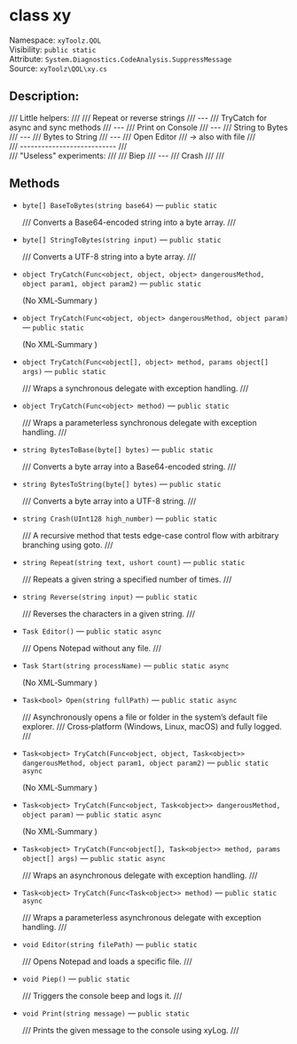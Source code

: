 # class xy

Namespace: `xyToolz.QOL`  
Visibility: `public static`  
Attribute: `System.Diagnostics.CodeAnalysis.SuppressMessage`  
Source: `xyToolz\QOL\xy.cs`

## Description:

/// Little helpers:
    /// 
    /// Repeat  or  reverse   strings
    /// ---
    /// TryCatch for  async  and  sync  methods
    /// ---
    /// Print  on Console
    /// ---
    /// String to Bytes     
    /// ---
    /// Bytes to String
    /// ---
    /// Open Editor 
    ///         -> also with file
    ///         
    ///         ---------------------------
    ///         
    /// "Useless" experiments:
    /// 
    /// Biep
    /// ---
    /// Crash
    /// 
    ///

## Methods

- `byte[] BaseToBytes(string base64)` — `public static`
  
  /// Converts a Base64-encoded string into a byte array.
        ///
- `byte[] StringToBytes(string input)` — `public static`
  
  /// Converts a UTF-8 string into a byte array.
        ///
- `object TryCatch(Func<object, object, object> dangerousMethod, object param1, object param2)` — `public static`
  
  (No XML‑Summary )
- `object TryCatch(Func<object, object> dangerousMethod, object param)` — `public static`
  
  (No XML‑Summary )
- `object TryCatch(Func<object[], object> method, params object[] args)` — `public static`
  
  /// Wraps a synchronous delegate with exception handling.
        ///
- `object TryCatch(Func<object> method)` — `public static`
  
  /// Wraps a parameterless synchronous delegate with exception handling.
        ///
- `string BytesToBase(byte[] bytes)` — `public static`
  
  /// Converts a byte array into a Base64-encoded string.
        ///
- `string BytesToString(byte[] bytes)` — `public static`
  
  /// Converts a byte array into a UTF-8 string.
        ///
- `string Crash(UInt128 high_number)` — `public static`
  
  /// A recursive method that tests edge-case control flow with arbitrary branching using goto.
        ///
- `string Repeat(string text, ushort count)` — `public static`
  
  /// Repeats a given string a specified number of times.
        ///
- `string Reverse(string input)` — `public static`
  
  /// Reverses the characters in a given string.
        ///
- `Task Editor()` — `public static async`
  
  /// Opens Notepad without any file.
        ///
- `Task Start(string processName)` — `public static async`
  
  (No XML‑Summary )
- `Task<bool> Open(string fullPath)` — `public static async`
  
  /// Asynchronously opens a file or folder in the system’s default file explorer.
        /// Cross‑platform (Windows, Linux, macOS) and fully logged.
        ///
- `Task<object> TryCatch(Func<object, object, Task<object>> dangerousMethod, object param1, object param2)` — `public static async`
  
  (No XML‑Summary )
- `Task<object> TryCatch(Func<object, Task<object>> dangerousMethod, object param)` — `public static async`
  
  (No XML‑Summary )
- `Task<object> TryCatch(Func<object[], Task<object>> method, params object[] args)` — `public static async`
  
  /// Wraps an asynchronous delegate with exception handling.
        ///
- `Task<object> TryCatch(Func<Task<object>> method)` — `public static async`
  
  /// Wraps a parameterless asynchronous delegate with exception handling.
        ///
- `void Editor(string filePath)` — `public static`
  
  /// Opens Notepad and loads a specific file.
        ///
- `void Piep()` — `public static`
  
  /// Triggers the console beep and logs it.
        ///
- `void Print(string message)` — `public static`
  
  /// Prints the given message to the console using xyLog.
        ///

